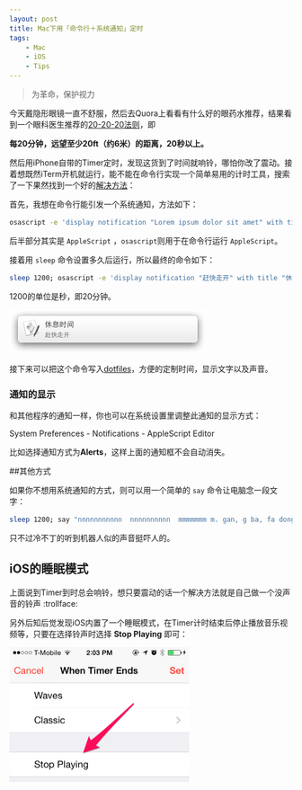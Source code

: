```yaml
---
layout: post
title: Mac下用「命令行＋系统通知」定时
tags: 
    - Mac
    - iOS
    - Tips
---
```

>为革命，保护视力

今天戴隐形眼镜一直不舒服，然后去Quora上看看有什么好的眼药水推荐，结果看到一个眼科医生推荐的[20-20-20法则](http://qr.ae/n63zB )，即

**每20分钟，远望至少20ft（约6米）的距离，20秒以上。**

然后用iPhone自带的Timer定时，发现这货到了时间就响铃，哪怕你改了震动。接着想既然iTerm开机就运行，能不能在命令行实现一个简单易用的计时工具，搜索了一下果然找到一个好的[解决方法](http://apple.stackexchange.com/a/115373/51944)：

首先，我想在命令行能引发一个系统通知，方法如下：

``` sh
osascript -e 'display notification "Lorem ipsum dolor sit amet" with title "Title"'
```
后半部分其实是 `AppleScript` ，`osascript`则用于在命令行运行 `AppleScript`。

接着用 `sleep` 命令设置多久后运行，所以最终的命令如下：

```sh
sleep 1200; osascript -e 'display notification "赶快走开" with title "休息时间" sound name "Sosumi"'
```
1200的单位是秒，即20分钟。

<img src="/images/timeline-timer.png" width="350">

接下来可以把这个命令写入[dotfiles](https://github.com/pala/dotfiles/blob/master/bin/zz)，方便的定制时间，显示文字以及声音。

### 通知的显示

和其他程序的通知一样，你也可以在系统设置里调整此通知的显示方式：

System Preferences - Notifications - AppleScript Editor

比如选择通知方式为**Alerts**，这样上面的通知框不会自动消失。

##其他方式

如果你不想用系统通知的方式，则可以用一个简单的 `say` 命令让电脑念一段文字：

```sh
sleep 1200; say "nnnnnnnnnnn  nnnnnnnnnn  mmmmmmm m. gan, g ba, fa dong bu chi lai"
```

只不过冷不丁的听到机器人似的声音挺吓人的。

## iOS的睡眠模式

上面说到Timer到时总会响铃，想只要震动的话一个解决方法就是自己做一个没声音的铃声 :trollface:

另外后知后觉发现iOS内置了一个睡眠模式，在Timer计时结束后停止播放音乐视频等，只要在选择铃声时选择 **Stop Playing** 即可：

<img src="/images/iOSStopPlaying.png" width="320">

